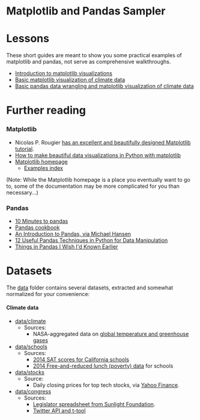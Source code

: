 # Matplotlib and Pandas Sampler


# Lessons

These short guides are meant to show you some practical examples of matplotlib and pandas, not serve as comprehensive walkthroughs.

- [Introduction to matplotlib visualizations](Introduction-to-matplotlib-visualizations.ipynb)
- [Basic matplotlib visualization of climate data](Basic-matplotlib-visualization-of-climate-data.ipynb)
- [Basic pandas data wrangling and matplotlib visualization of climate data](Basic-pandas-and-matplotlib-visualization-of-climate-data.ipynb)

# Further reading


### Matplotlib

- Nicolas P. Rougier [has an excellent and beautifully designed Matplotlib tutorial](http://www.labri.fr/perso/nrougier/teaching/matplotlib/matplotlib.html).
- [How to make beautiful data visualizations in Python with matplotlib](http://www.randalolson.com/2014/06/28/how-to-make-beautiful-data-visualizations-in-python-with-matplotlib/)
- [Matplotlib homepage](http://matplotlib.org/)
  + [Examples index](http://matplotlib.org/examples/index.html)

(Note: While the Matplotlib homepage is a place you eventually want to go to, some of the documentation may be more complicated for you than necessary...)


### Pandas

- [10 Minutes to pandas](http://pandas.pydata.org/pandas-docs/stable/10min.html)
- [Pandas cookbook](http://pandas.pydata.org/pandas-docs/stable/cookbook.html#cookbook)
- [An Introduction to Pandas, via Michael Hansen](http://synesthesiam.com/posts/an-introduction-to-pandas.html)
- [12 Useful Pandas Techniques in Python for Data Manipulation](http://www.analyticsvidhya.com/blog/2016/01/12-pandas-techniques-python-data-manipulation/)
- [Things in Pandas I Wish I'd Known Earlier](http://nbviewer.jupyter.org/github/rasbt/python_reference/blob/master/tutorials/things_in_pandas.ipynb)


# Datasets

The [data](data) folder contains several datasets, extracted and somewhat normalized for your convenience:


#### Climate data

- [data/climate](data/climate)
  - Sources:
    + NASA-aggregated data on [global temperature and greenhouse gases](https://github.com/dannguyen/python-notebooks-data-wrangling/blob/master/Data-Extraction--NASA-Text.ipynb)
- [data/schools](data/schools)
  - Sources:
    + [2014 SAT scores for California schools](http://www.cde.ca.gov/ds/sp/ai/)
    + [2014 Free-and-reduced lunch (poverty) data](http://www.cde.ca.gov/ds/sd/sd/filessp.asp) for schools
- [data/stocks](data/stocks)
  - Source:
    - Daily closing prices for top tech stocks, via [Yahoo Finance](http://finance.yahoo.com).
- [data/congress](data/congress)
  - Sources:
    - [Legislator spreadsheet from Sunlight Foundation](https://sunlightlabs.github.io/congress/index.html#legislator-spreadsheet). 
    - [Twitter API and t-tool](https://github.com/sferik/t)
